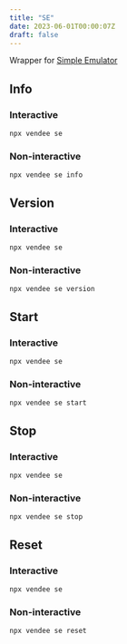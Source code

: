 ```yaml
---
title: "SE"
date: 2023-06-01T00:00:07Z
draft: false
---
```


Wrapper for [Simple Emulator](https://github.com/tonlabs/everdev/blob/main/docs/command-line-interface/evernode-platform-startup-edition-se.md)

## Info

### Interactive

```shell
npx vendee se
```

### Non-interactive

```shell
npx vendee se info
```

## Version

### Interactive

```shell
npx vendee se
```

### Non-interactive

```shell
npx vendee se version
```

## Start

### Interactive

```shell
npx vendee se
```

### Non-interactive

```shell
npx vendee se start
```

## Stop

### Interactive

```shell
npx vendee se
```

### Non-interactive

```shell
npx vendee se stop
```

## Reset

### Interactive

```shell
npx vendee se
```

### Non-interactive

```shell
npx vendee se reset
```
